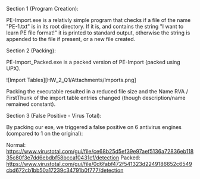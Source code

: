 Section 1 (Program Creation):

PE-Import.exe is a relativly simple program that checks if a file of the name "PE-1.txt" is in its root directory. If it is, and contains the string "I want to learn PE file format!" it is printed to standard output, otherwise the string is appended to the file if present, or a new file created.

Section 2 (Packing):

PE-Import_Packed.exe is a packed version of PE-Import (packed using UPX).

![Import Tables][HW_2_Q1/Attachments/Imports.png]

Packing the executable resulted in a reduced file size and the Name RVA / FirstThunk of the import table entries changed (though description/name remained constant).

Section 3 (False Positive - Virus Total):

By packing our exe, we triggered a false positive on 6 antivirus engines (compared to 1 on the original):

Normal: https://www.virustotal.com/gui/file/ce68b25d5ef39e97aef5136a72836eb11835c80f3e7dd6ebdbf58bccaf0431cf/detection
Packed: https://www.virustotal.com/gui/file/0d6fabf472f541323d2249186652c6549cbd672cb1bb50a17239c34791b0f777/detection
